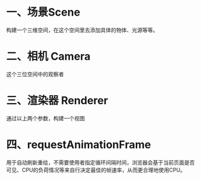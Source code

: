 # 一、场景Scene
构建一个三维空间，在这个空间里去添加具体的物体、光源等等。
# 二、相机 Camera
这个三位空间中的观察者
# 三、渲染器 Renderer
通过以上两个参数，构建一个视图
# 四、requestAnimationFrame
用于自动刷新重绘，不需要使用者指定循环间隔时间，浏览器会基于当前页面是否可见、CPU的负荷情况等来自行决定最佳的帧速率，从而更合理地使用CPU。

